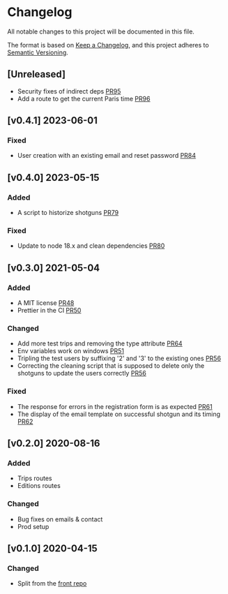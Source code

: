 # Changelog

All notable changes to this project will be documented in this file.

The format is based on [Keep a Changelog](https://keepachangelog.com/en/1.0.0/),
and this project adheres to [Semantic Versioning](https://semver.org/spec/v2.0.0.html).

## [Unreleased]

-   Security fixes of indirect deps [PR95](https://github.com/TanguyLe/HoulgateFestBack/pull/95)
-   Add a route to get the current Paris time [PR96](https://github.com/TanguyLe/HoulgateFestBack/pull/96)

## [v0.4.1] 2023-06-01

### Fixed

-   User creation with an existing email and reset password [PR84](https://github.com/TanguyLe/HoulgateFestBack/pull/84)

## [v0.4.0] 2023-05-15

### Added

-   A script to historize shotguns [PR79](https://github.com/TanguyLe/HoulgateFestBack/pull/79)

### Fixed

-   Update to node 18.x and clean dependencies [PR80](https://github.com/TanguyLe/HoulgateFestBack/pull/80)

## [v0.3.0] 2021-05-04

### Added

-   A MIT license [PR48](https://github.com/TanguyLe/HoulgateFestBack/pull/48)
-   Prettier in the CI [PR50](https://github.com/TanguyLe/HoulgateFestBack/pull/50)

### Changed

-   Add more test trips and removing the type attribute [PR64](https://github.com/TanguyLe/HoulgateFestBack/pull/64)
-   Env variables work on windows [PR51](https://github.com/TanguyLe/HoulgateFestBack/pull/51)
-   Tripling the test users by suffixing '2' and '3' to the existing ones
    [PR56](https://github.com/TanguyLe/HoulgateFestBack/pull/56)
-   Correcting the cleaning script that is supposed to delete only the shotguns to update the
    users correctly [PR56](https://github.com/TanguyLe/HoulgateFestBack/pull/56)

### Fixed

-   The response for errors in the registration form is as expected [PR61](https://github.com/TanguyLe/HoulgateFestBack/pull/61)
-   The display of the email template on successful shotgun and its timing [PR62](https://github.com/TanguyLe/HoulgateFestBack/pull/62)

## [v0.2.0] 2020-08-16

### Added

-   Trips routes
-   Editions routes

### Changed

-   Bug fixes on emails & contact
-   Prod setup

## [v0.1.0] 2020-04-15

### Changed

-   Split from the [front repo](https://github.com/TanguyLe/HoulgateFestFront)
